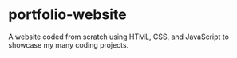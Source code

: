 # portfolio-website
A website coded from scratch using HTML, CSS, and JavaScript to showcase my many coding projects.
